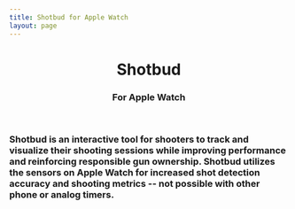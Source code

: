 ```yaml
---
title: Shotbud for Apple Watch
layout: page
---
```


<header class="masthead">
    <div class="homepage-cover">
        <div class="homepage-cover__container">
            <h1>Shotbud</h1>
            <h3>For Apple Watch</h3>
        </div>
    </div>
</header>

<div class="container-body">
    <div class="intro-text">
        <h3>Shotbud is an interactive tool for shooters to track and visualize their shooting sessions while improving performance and reinforcing responsible gun ownership. Shotbud utilizes the sensors on Apple Watch for increased shot detection accuracy and shooting metrics -- not possible with other phone or&nbsp;analog&nbsp;timers.</h3>
    </div>
</div>
